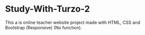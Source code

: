 # Study-With-Turzo-2
This a is online teacher website project made with HTML, CSS and Bootstrap (Responsive) (No function).
